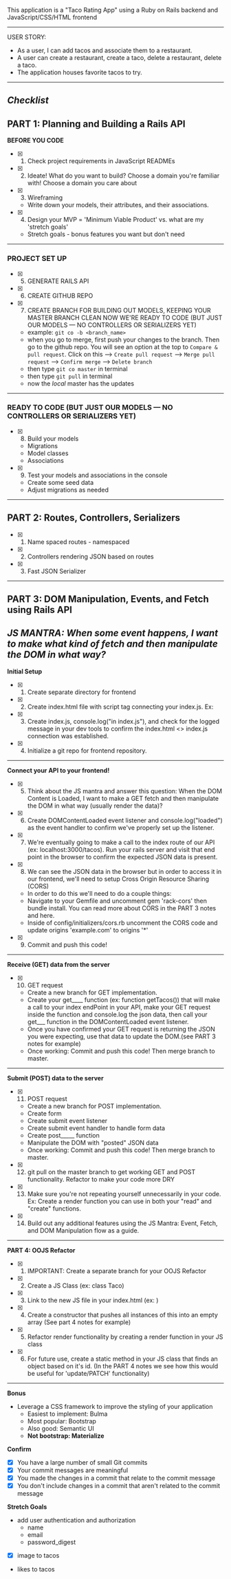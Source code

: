 This application is a "Taco Rating App" using a Ruby on Rails backend and JavaScript/CSS/HTML frontend

---
USER STORY: 
-  As a user, I can add tacos and associate them to a restaurant.
- A user can create a restaurant, create a taco, delete a restaurant, delete a taco.
- The application houses favorite tacos to try.
---
## *Checklist*

## PART 1: Planning and Building a Rails API

**BEFORE YOU CODE**

 - [X] 1. Check project requirements in JavaScript READMEs
 - [X] 2. Ideate! What do you want to build?
Choose a domain you're familiar with!
Choose a domain you care about
 - [X] 3. Wireframing
    - Write down your models, their attributes, and their associations.
 - [X] 4. Design your MVP = 'Minimum Viable Product' vs. what are my 'stretch goals'    
    - Stretch goals - bonus features you want but don't need
---
### **PROJECT SET UP**

- [X] 5.  GENERATE RAILS API
- [X] 6.  CREATE GITHUB REPO
- [X] 7.  CREATE BRANCH FOR BUILDING OUT MODELS, KEEPING YOUR MASTER BRANCH CLEAN
NOW WE'RE READY TO CODE (BUT JUST OUR MODELS — NO CONTROLLERS OR SERIALIZERS YET)
  - example: `git co -b <branch_name>`
  - when you go to merge, first push your changes to the branch. Then go to the github repo. You will see an option at the top to `Compare & pull request`. Click on this --> `Create pull request` --> `Merge pull request` --> `Confirm merge` --> `Delete branch`
  - then type `git co master` in terminal
  - then type `git pull` in terminal
  - now the *local* master has the updates

---
### **READY TO CODE (BUT JUST OUR MODELS — NO CONTROLLERS OR SERIALIZERS YET)**
- [x] 8.  Build your models
  - Migrations
  - Model classes
  - Associations
- [x] 9. Test your models and associations in the console
  - Create some seed data
  - Adjust migrations as needed
---
## PART 2: Routes, Controllers, Serializers
- [X] 1. Name spaced routes - namespaced
- [X] 2. Controllers rendering JSON based on routes
- [X] 3. Fast JSON Serializer
---
## PART 3: DOM Manipulation, Events, and Fetch using Rails API
*JS MANTRA: When some event happens, I want to make what kind of fetch and then manipulate the DOM in what way?*
---
**Initial Setup**

- [X] 1. Create separate directory for frontend
- [X] 2. Create index.html file with script tag connecting your index.js. Ex: <script type="text/javascript" src="index.js"></script>
- [X] 3. Create index.js, console.log("in index.js"), and check for the logged message in your dev tools to confirm the index.html <> index.js connection was established.
- [X] 4. Initialize a git repo for frontend repository.
---
**Connect your API to your frontend!**

- [X] 5. Think about the JS mantra and answer this question: When the DOM Content is Loaded, I want to make a GET fetch and then manipulate the DOM in what way (usually render the data)?
- [X] 6. Create DOMContentLoaded event listener and console.log("loaded") as the event handler to confirm we've properly set up the listener.
- [X] 7. We're eventually going to make a call to the index route of our API (ex: localhost:3000/tacos). Run your rails server and visit that end point in the browser to confirm the expected JSON data is present.
- [X] 8. We can see the JSON data in the browser but in order to access it in our frontend, we'll need to setup Cross Origin Resource Sharing (CORS)
  * In order to do this we'll need to do a couple things:
  * Navigate to your Gemfile and uncomment gem 'rack-cors' then bundle install. You can read more about CORS in the PART 3 notes and here.
  * Inside of config/initializers/cors.rb uncomment the CORS code and update origins 'example.com' to origins '*'

- [X] 9. Commit and push this code!
---
**Receive (GET) data from the server**

- [X] 10. GET request
  *   Create a new branch for GET implementation.
  *   Create your get____ function (ex: function getTacos()) that will make a call to your index endPoint in your API, make your GET request inside the function and console.log the json data, then call your get___ function in the DOMContentLoaded event listener.
  *   Once you have confirmed your GET request is returning the JSON you were expecting, use that data to update the DOM.(see PART 3 notes for example)
  *   Once working: Commit and push this code! Then merge branch to master.
---
**Submit (POST) data to the server**

- [X] 11. POST request
  * Create a new branch for POST implementation.
  * Create form
  * Create submit event listener
  * Create submit event handler to handle form data
  * Create post_____ function
  * Manipulate the DOM with "posted" JSON data
  * Once working: Commit and push this code! Then merge branch to master.
  
- [X] 12.  git pull on the master branch to get working GET and POST functionality.
Refactor to make your code more DRY

- [X] 13. Make sure you're not repeating yourself unnecessarily in your code. Ex: Create a render function you can use in both your "read" and "create" functions.

- [X] 14. Build out any additional features using the JS Mantra: Event, Fetch, and DOM Manipulation flow as a guide.
---
**PART 4: OOJS Refactor**

- [X] 1. IMPORTANT: Create a separate branch for your OOJS Refactor
  
- [X] 2. Create a JS Class (ex: class Taco)
  
- [X] 3. Link to the new JS file in your index.html (ex: <script src="javascript/models/taco.js"></script>)
  
- [X] 4. Create a constructor that pushes all instances of this into an empty array (See part 4 notes for example)
  
- [X] 5. Refactor render functionality by creating a render function in your JS class
  
- [X] 6. For future use, create a static method in your JS class that finds an object based on it's id. (In the PART 4 notes we see how this would be useful for 'update/PATCH' functionality)

---

**Bonus**
- Leverage a CSS framework to improve the styling of your application
  - Easiest to implement: Bulma
  - Most popular: Bootstrap
  - Also good: Semantic UI
  - **Not bootstrap: Materialize**

**Confirm**
- [X] You have a large number of small Git commits
- [X] Your commit messages are meaningful
- [X] You made the changes in a commit that relate to the commit message
- [X] You don't include changes in a commit that aren't related to the commit message

**Stretch Goals**
* add user authentication and authorization
  * name
  * email
  * password_digest
- [X] image to tacos
* likes to tacos


